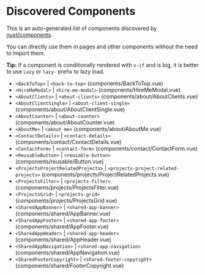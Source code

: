# Discovered Components

This is an auto-generated list of components discovered by [nuxt/components](https://github.com/nuxt/components).

You can directly use them in pages and other components without the need to import them.

**Tip:** If a component is conditionally rendered with `v-if` and is big, it is better to use `Lazy` or `lazy-` prefix to lazy load.

- `<BackToTop>` | `<back-to-top>` (components/BackToTop.vue)
- `<HireMeModal>` | `<hire-me-modal>` (components/HireMeModal.vue)
- `<AboutClients>` | `<about-clients>` (components/about/AboutClients.vue)
- `<AboutClientSingle>` | `<about-client-single>` (components/about/AboutClientSingle.vue)
- `<AboutCounter>` | `<about-counter>` (components/about/AboutCounter.vue)
- `<AboutMe>` | `<about-me>` (components/about/AboutMe.vue)
- `<ContactDetails>` | `<contact-details>` (components/contact/ContactDetails.vue)
- `<ContactForm>` | `<contact-form>` (components/contact/ContactForm.vue)
- `<ReusableButton>` | `<reusable-button>` (components/reusable/Button.vue)
- `<ProjectsProjectRelatedProjects>` | `<projects-project-related-projects>` (components/projects/ProjectRelatedProjects.vue)
- `<ProjectsFilter>` | `<projects-filter>` (components/projects/ProjectsFilter.vue)
- `<ProjectsGrid>` | `<projects-grid>` (components/projects/ProjectsGrid.vue)
- `<SharedAppBanner>` | `<shared-app-banner>` (components/shared/AppBanner.vue)
- `<SharedAppFooter>` | `<shared-app-footer>` (components/shared/AppFooter.vue)
- `<SharedAppHeader>` | `<shared-app-header>` (components/shared/AppHeader.vue)
- `<SharedAppNavigation>` | `<shared-app-navigation>` (components/shared/AppNavigation.vue)
- `<SharedFooterCopyright>` | `<shared-footer-copyright>` (components/shared/FooterCopyright.vue)
